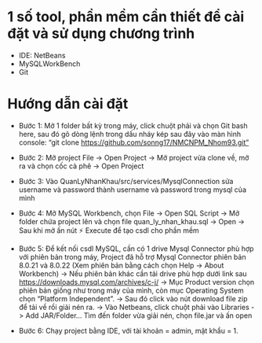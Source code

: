 # 1 số tool, phần mềm cần thiết để cài đặt và sử dụng chương trình
-	IDE: NetBeans
-	MySQLWorkBench
-	Git
# Hướng dẫn cài đặt
-	Bước 1: Mở 1 folder bất kỳ trong máy, click chuột phải và chọn Git bash here, sau đó gõ dòng lệnh trong dấu nháy kép sau đây vào màn hình console:
“git clone https://github.com/sonng17/NMCNPM_Nhom93.git”
 
-	Bước 2: Mở project
File -> Open Project -> Mở project vừa clone về, mở ra và chọn cốc cà phê -> Open Project
 
-	Bước 3: Vào QuanLyNhanKhau/src/services/MysqlConnection sửa username và password thành username và password trong mysql của mình
 
-	Bước 4: Mở MySQL Workbench, chọn File -> Open SQL Script -> Mở folder chứa project lên và chọn file quan_ly_nhan_khau.sql -> Open
-> Sau khi mở ấn nút ⚡ Execute để tạo csdl cho phần mềm
 
-	Bước 5: Để kết nối csdl MySQL, cần có 1 drive Mysql Connector phù hợp với phiên bản trong máy, Project đã hỗ trợ Mysql Connector phiên bản 8.0.21 và 8.0.22 (Xem phiên bản bằng cách chọn Help -> About Workbench)
  ->	Nếu phiên bản khác cần tải drive phù hợp dưới link sau
      https://downloads.mysql.com/archives/c-j/
  ->	Mục Product version chọn phiên bản giống như trong máy của mình, còn mục Operating System chọn “Platform Independent”.
  ->	Sau đó click vào nút download file zip để tải về rồi giải nén ra.
  ->	Vào Netbeans, click chuột phải vào Libraries -> Add JAR/Folder… Tìm đến folder vừa giải nén, chọn file.jar và ấn open
-	Bước 6: Chạy project bằng IDE, với tài khoản = admin, mật khẩu = 1.
